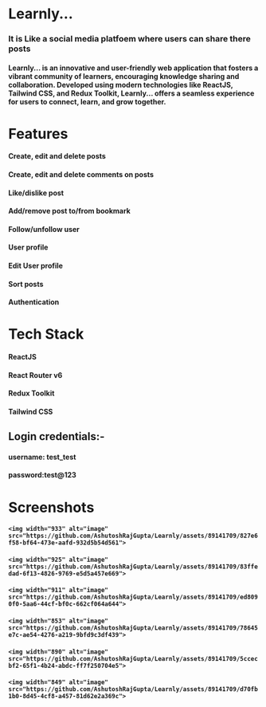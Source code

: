 # Learnly...

### It is Like a social media platfoem where users can share there posts

#### Learnly... is an innovative and user-friendly web application that fosters a vibrant community of learners, encouraging knowledge sharing and collaboration. Developed using modern technologies like ReactJS, Tailwind CSS, and Redux Toolkit, Learnly... offers a seamless experience for users to connect, learn, and grow together.

# Features

#### Create, edit and delete posts

#### Create, edit and delete comments on posts

#### Like/dislike post

#### Add/remove post to/from bookmark

#### Follow/unfollow user

#### User profile

#### Edit User profile

#### Sort posts

#### Authentication

# Tech Stack

#### ReactJS

#### React Router v6

#### Redux Toolkit

#### Tailwind CSS

## Login credentials:-

#### username: test_test

#### password:test@123

# Screenshots

#### `<img width="933" alt="image" src="https://github.com/AshutoshRajGupta/Learnly/assets/89141709/827e6f58-bf64-473e-aafd-932d5b54d561">`

#### `<img width="925" alt="image" src="https://github.com/AshutoshRajGupta/Learnly/assets/89141709/83ffedad-6f13-4826-9769-e5d5a457e669">`

#### `<img width="911" alt="image" src="https://github.com/AshutoshRajGupta/Learnly/assets/89141709/ed8090f0-5aa6-44cf-bf0c-662cf064a644">`

#### `<img width="853" alt="image" src="https://github.com/AshutoshRajGupta/Learnly/assets/89141709/78645e7c-ae54-4276-a219-9bfd9c3df439">`

#### `<img width="890" alt="image" src="https://github.com/AshutoshRajGupta/Learnly/assets/89141709/5ccecbf2-65f1-4b24-abdc-ff7f250704e5">`

#### `<img width="849" alt="image" src="https://github.com/AshutoshRajGupta/Learnly/assets/89141709/d70fb1b0-8d45-4cf8-a457-81d62e2a369c">`
